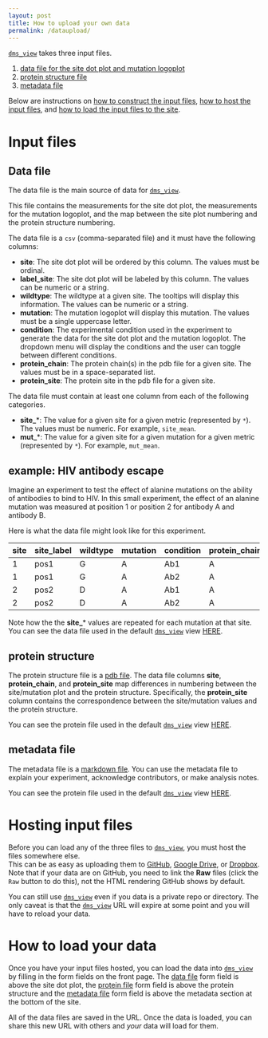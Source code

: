 ```yaml
---
layout: post
title: How to upload your own data
permalink: /dataupload/
---
```


<a href="https://dms-view.github.io" target="_blank">`dms_view`</a> takes three input files.
1. [data file for the site dot plot and mutation logoplot](#data-file)
2. [protein structure file ](#protein-structure)
3. [metadata file](#metatdata-file)

Below are instructions on [how to construct the input files](#input-files), [how to host the input files](#hosting-input-files), and [how to load the input files to the site](#how-to-load-your-data).

# Input files

## Data file

The data file is the main source of data for <a href="https://dms-view.github.io" target="_blank">`dms_view`</a>.

This file contains the measurements for the site dot plot, the measurements for the mutation logoplot, and the map between the site plot numbering and the protein structure numbering.

The data file is a `csv` (comma-separated file) and it must have the following columns:
* **site**: The site dot plot will be ordered by this column. The values must be ordinal.  
* **label_site**: The site dot plot will be labeled by this column. The values can be numeric or a string.
* **wildtype**: The wildtype at a given site. The tooltips will display this information. The values can be numeric or a string.
* **mutation**: The mutation logoplot will display this mutation. The values must be a single uppercase letter.
* **condition**: The experimental condition used in the experiment to generate the data for the site dot plot and the mutation logoplot. The dropdown menu will display the conditions and the user can toggle between different conditions.
* **protein_chain**: The protein chain(s) in the pdb file for a given site. The values must be in a space-separated list.
* **protein_site**: The protein site in the pdb file for a given site.

The data file must contain at least one column from each of the following categories.

* **site_***: The value for a given site for a given metric (represented by `*`). The values must be numeric. For example, `site_mean`.
* **mut_***: The value for a given site for a given mutation for a given metric (represented by `*`). For example, `mut_mean`.  

## example: HIV antibody escape

Imagine an experiment to test the effect of alanine mutations on the ability of antibodies to bind to HIV.
In this small experiment, the effect of an alanine mutation was measured at position 1 or position 2 for antibody A and antibody B.

Here is what the data file might look like for this experiment.  

site|site_label|wildtype|mutation|condition|protein_chain|protein_site|mut_max|mut_mean|site_median|
---|---|---|---|---|---|---|---|---|---|
1|pos1|G|A|Ab1|A|27|5|3.5|7
1|pos1|G|A|Ab2|A|27|0|0|7
2|pos2|D|A|Ab1|A|27|0|0|45
2|pos2|D|A|Ab2|A|27|100|50|45

Note how the the **site_*** values are repeated for each mutation at that site.
You can see the data file used in the default <a href="https://dms-view.github.io" target="_blank">`dms_view`</a> view <a href="https://raw.githubusercontent.com/dms-view/dms-view.github.io/master/flu_dms-view.csv" target="_blank">HERE</a>.

## protein structure

The protein structure file is a [pdb file](https://en.wikipedia.org/wiki/Protein_Data_Bank_(file_format)).
The data file columns **site**, **protein_chain**,  and **protein_site** map differences in numbering between the site/mutation plot and the protein structure.
Specifically, the **protein_site** column contains the correspondence between the site/mutation values and the protein structure.

You can see the protein file used in the default <a href="https://dms-view.github.io" target="_blank">`dms_view`</a> view [HERE](https://raw.githubusercontent.com/dms-view/dms-view.github.io/master/4O5N_trimer.pdb).

## metadata file

The metadata file is a [markdown file](https://github.com/adam-p/markdown-here/wiki/Markdown-Cheatsheet).
You can use the metadata file to explain your experiment, acknowledge contributors, or make analysis notes.

You can see the protein file used in the default <a href="https://dms-view.github.io" target="_blank">`dms_view`</a> view [HERE](https://github.com/dms-view/dms-view.github.io/blob/master/lee2019mapping.md).

# Hosting input files

Before you can load any of the three files to <a href="https://dms-view.github.io" target="_blank">`dms_view`</a>, you must host the files somewhere else.  
This can be as easy as uploading them to [GitHub](https://github.com/), [Google Drive](https://www.google.com/drive/), or [Dropbox](https://www.dropbox.com/).
Note that if your data are on GitHub, you need to link the **Raw** files (click the `Raw` button to do this), not the HTML rendering GitHub shows by default.

You can still use <a href="https://dms-view.github.io" target="_blank">`dms_view`</a> even if you data is a private repo or directory.
The only caveat is that the <a href="https://dms-view.github.io" target="_blank">`dms_view`</a> URL will expire at some point and you will have to reload your data.

# How to load your data

Once you have your input files hosted, you can load the data into <a href="https://dms-view.github.io" target="_blank">`dms_view`</a> by filling in the form fields on the front page.
The [data file](#data-file) form field is above the site dot plot, the [protein file](#protein-structure) form field is above the protein structure and the [metadata file](#metadata-file) form field is above the metadata section at the bottom of the site.

All of the data files are saved in the URL.
Once the data is loaded, you can share this new URL with others and _your_ data will load for them.  
